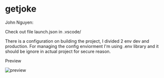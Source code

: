 # getjoke
John Nguyen:

Check out file launch.json in .vscode/

There is a configuration on building the project, I divided 2 env dev and production. For managing the config enviorment I'm using .env library and it should be ignore in actual project for secure reason.

Preview

![preview](https://github.com/johnnguyenit39/clean-architecture-flutter-get-joke-app/assets/92007826/7bb0f1a9-8360-4686-ab70-9875fb78a96a)
